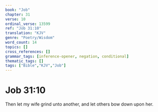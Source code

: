 ```yaml
---
book: "Job"
chapter: 31
verse: 10
ordinal_verse: 13599
ref: "Job 31:10"
translation: "KJV"
genre: "Poetry/Wisdom"
word_count: 14
topics: []
cross_references: []
grammar_tags: [inference-opener, negation, conditional]
thematic_tags: []
tags: ["Bible","KJV","Job"]
---
```


# Job 31:10

Then let my wife grind unto another, and let others bow down upon her.
